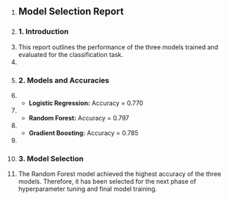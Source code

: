 1. ## Model Selection Report
2. ### 1. Introduction
3. This report outlines the performance of the three models trained and evaluated for the classification task.
4. 
5. ### 2. Models and Accuracies
6. - **Logistic Regression:** Accuracy = 0.770
7. - **Random Forest:** Accuracy = 0.797
8. - **Gradient Boosting:** Accuracy = 0.785
9. 
10. ### 3. Model Selection
11. The Random Forest model achieved the highest accuracy of the three models. Therefore, it has been selected for the next phase of hyperparameter tuning and final model training.
